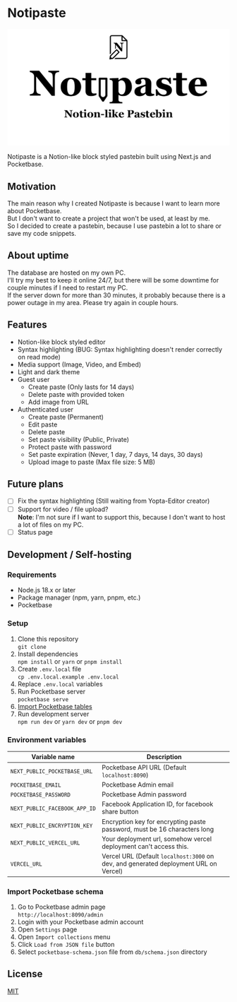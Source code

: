 # Notipaste

![Banner](public/img/og-image.webp)

Notipaste is a Notion-like block styled pastebin built using Next.js and Pocketbase.

## Motivation

The main reason why I created Notipaste is because I want to learn more about Pocketbase.  
But I don't want to create a project that won't be used, at least by me.  
So I decided to create a pastebin, because I use pastebin a lot to share or save my code snippets.

## About uptime

The database are hosted on my own PC.  
I'll try my best to keep it online 24/7, but there will be some downtime for couple minutes if I need to restart my PC.  
If the server down for more than 30 minutes, it probably because there is a power outage in my area. Please try again in couple hours.

## Features

- Notion-like block styled editor
- Syntax highlighting (BUG: Syntax highlighting doesn't render correctly on read mode)
- Media support (Image, Video, and Embed)
- Light and dark theme
- Guest user
  - Create paste (Only lasts for 14 days)
  - Delete paste with provided token
  - Add image from URL
- Authenticated user
  - Create paste (Permanent)
  - Edit paste
  - Delete paste
  - Set paste visibility (Public, Private)
  - Protect paste with password
  - Set paste expiration (Never, 1 day, 7 days, 14 days, 30 days)
  - Upload image to paste (Max file size: 5 MB)

## Future plans

- [ ] Fix the syntax highlighting (Still waiting from Yopta-Editor creator)
- [ ] Support for video / file upload?  
       **Note**: I'm not sure if I want to support this, because I don't want to host a lot of files on my PC.
- [ ] Status page

## Development / Self-hosting

### Requirements

- Node.js 18.x or later
- Package manager (npm, yarn, pnpm, etc.)
- Pocketbase

### Setup

1. Clone this repository  
   `git clone`
2. Install dependencies  
   `npm install` or `yarn` or `pnpm install`
3. Create `.env.local` file  
   `cp .env.local.example .env.local`
4. Replace `.env.local` variables
5. Run Pocketbase server  
   `pocketbase serve`
6. [Import Pocketbase tables](#import-pocketbase-schema)
7. Run development server  
   `npm run dev` or `yarn dev` or `pnpm dev`

### Environment variables

| Variable name                 | Description                                                                          |
| ----------------------------- | ------------------------------------------------------------------------------------ |
| `NEXT_PUBLIC_POCKETBASE_URL`  | Pocketbase API URL (Default `localhost:8090`)                                        |
| `POCKETBASE_EMAIL`            | Pocketbase Admin email                                                               |
| `POCKETBASE_PASSWORD`         | Pocketbase Admin password                                                            |
| `NEXT_PUBLIC_FACEBOOK_APP_ID` | Facebook Application ID, for facebook share button                                   |
| `NEXT_PUBLIC_ENCRYPTION_KEY`  | Encryption key for encrypting paste password, must be 16 characters long             |
| `NEXT_PUBLIC_VERCEL_URL`      | Your deployment url, somehow vercel deployment can't access this.                    |
| `VERCEL_URL`                  | Vercel URL (Default `localhost:3000` on dev, and generated deployment URL on Vercel) |

### Import Pocketbase schema

1. Go to Pocketbase admin page  
   `http://localhost:8090/admin`
2. Login with your Pocketbase admin account
3. Open `Settings` page
4. Open `Import collections` menu
5. Click `Load from JSON file` button
6. Select `pocketbase-schema.json` file from `db/schema.json` directory

## License

[MIT](LICENSE.md)
